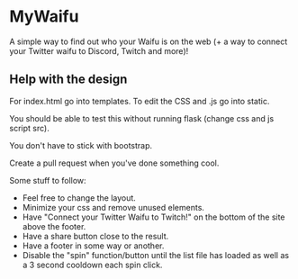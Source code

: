 # MyWaifu
A simple way to find out who your Waifu is on the web (+ a way to connect your Twitter waifu to Discord, Twitch and more)!

## Help with the design
For index.html go into templates. To edit the CSS and .js go into static.

You should be able to test this without running flask (change css and js script src).

You don't have to stick with bootstrap.

Create a pull request when you've done something cool. 

Some stuff to follow:

- Feel free to change the layout.
- Minimize your css and remove unused elements.
- Have "Connect your Twitter Waifu to Twitch!" on the bottom of the site above the footer.
- Have a share button close to the result.
- Have a footer in some way or another.
- Disable the "spin" function/button until the list file has loaded as well as a 3 second cooldown each spin click.

